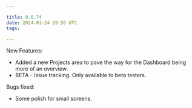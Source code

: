 ```yaml
---

title: 0.0.74
date: 2024-01-24 19:56 UTC
tags: 

---
```


New Features:

* Added a new Projects area to pave the way for the Dashboard being more of an overview.
* BETA - Issue tracking. Only available to beta testers.

Bugs fixed:

* Some polish for small screens.


